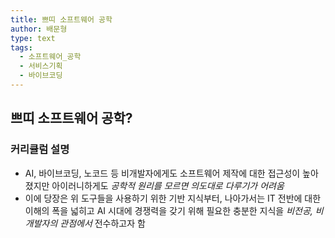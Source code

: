 ```yaml
---
title: 쁘띠 소프트웨어 공학
author: 배문형
type: text
tags:
  - 소프트웨어_공학
  - 서비스기획
  - 바이브코딩
---
```


## 쁘띠 소프트웨어 공학?

### 커리큘럼 설명

- AI, 바이브코딩, 노코드 등 비개발자에게도 소프트웨어 제작에 대한 접근성이 높아졌지만 아이러니하게도 *공학적 원리를 모르면 의도대로 다루기가 어려움*
- 이에 당장은 위 도구들을 사용하기 위한 기반 지식부터, 나아가서는 IT 전반에 대한 이해의 폭을 넓히고 AI 시대에 경쟁력을 갖기 위해 필요한 충분한 지식을 *비전공, 비개발자의 관점에서* 전수하고자 함